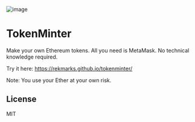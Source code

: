 ![image](https://i.postimg.cc/qqXSGF8P/tokenminter-v1-0-0.png)

# TokenMinter

Make your own Ethereum tokens. All you need is MetaMask. No technical knowledge required.

Try it here: https://rekmarks.github.io/tokenminter/

Note: You use your Ether at your own risk.

## License

MIT
